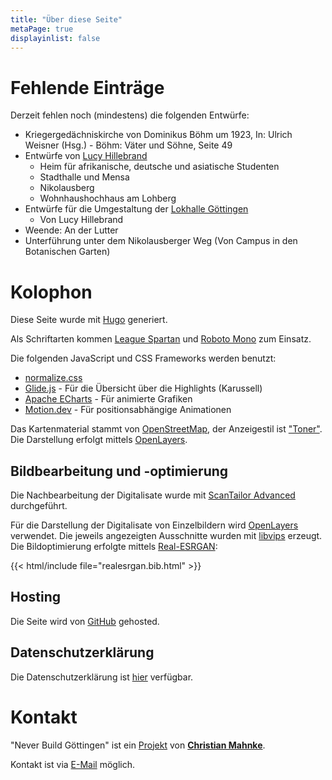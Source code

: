 ```yaml
---
title: "Über diese Seite"
metaPage: true
displayinlist: false
---
```


# Fehlende Einträge

Derzeit fehlen noch (mindestens) die folgenden Entwürfe:
* Kriegergedächniskirche von Dominikus Böhm um 1923, In: Ulrich Weisner (Hsg.) - Böhm: Väter und Söhne, Seite 49
* Entwürfe von [Lucy Hillebrand](https://de.wikipedia.org/wiki/Lucy_Hillebrand)
  * Heim für afrikanische, deutsche und asiatische Studenten
  * Stadthalle und Mensa
  * Nikolausberg
  * Wohnhaushochhaus am Lohberg
* Entwürfe für die Umgestaltung der [Lokhalle Göttingen](https://de.wikipedia.org/wiki/Lokhalle_G%C3%B6ttingen)
  * Von Lucy Hillebrand
* Weende: An der Lutter
* Unterführung unter dem Nikolausberger Weg (Von Campus in den Botanischen Garten)

# Kolophon

Diese Seite wurde mit [Hugo](https://gohugo.io/) generiert.

Als Schriftarten kommen [League Spartan](https://github.com/theleagueof/league-spartan) und [Roboto Mono](https://github.com/googlefonts/roboto-3-classic) zum Einsatz.

Die folgenden JavaScript und CSS Frameworks werden benutzt:
* [normalize.css](https://necolas.github.io/normalize.css/)
* [Glide.js](https://glidejs.com/) - Für die Übersicht über die Highlights (Karussell)
* [Apache ECharts](https://echarts.apache.org/) - Für animierte Grafiken
* [Motion.dev](https://motion.dev/) - Für positionsabhängige Animationen

Das Kartenmaterial stammt von [OpenStreetMap](https://www.openstreetmap.org/#map=13/51.53544/9.92340), der Anzeigestil ist ["Toner"](https://github.com/openmaptiles/maptiler-toner-gl-style). Die Darstellung erfolgt mittels [OpenLayers](https://openlayers.org/).

## Bildbearbeitung und -optimierung

Die Nachbearbeitung der Digitalisate wurde mit [ScanTailor Advanced](https://github.com/4lex4/scantailor-advanced) durchgeführt.

Für die Darstellung der Digitalisate von Einzelbildern wird [OpenLayers](https://openlayers.org/) verwendet. Die jeweils angezeigten Ausschnitte wurden mit [libvips](https://libvips.github.io/libvips/) erzeugt. Die Bildoptimierung erfolgte mittels [Real-ESRGAN](https://github.com/xinntao/Real-ESRGAN):

{{< html/include file="realesrgan.bib.html" >}}

## Hosting

Die Seite wird von [GitHub](https://github.com/) gehosted.

## Datenschutzerklärung

Die Datenschutzerklärung ist [hier](/privacy) verfügbar.

# Kontakt

"Never Build Göttingen" ist ein [Projekt](https://projektemacher.org) von **[Christian Mahnke](https://christianmahnke.de/)**.

Kontakt ist via [E-Mail](mailto:never-build@projektemacher.org) möglich.
